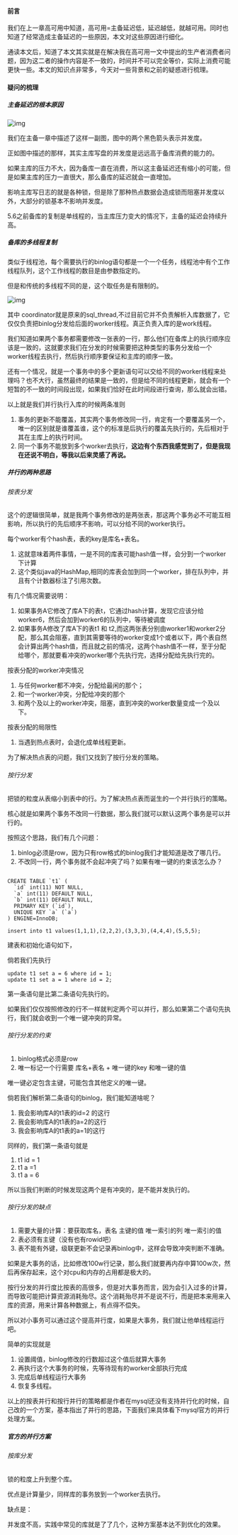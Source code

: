 #### 前言

我们在上一章高可用中知道，高可用=主备延迟低，延迟越低，就越可用。同时也知道了经常造成主备延迟的一些原因，本文对这些原因进行细化。

通读本文后，知道了本文其实就是在解决我在高可用一文中提出的生产者消费者问题，因为这二者的操作内容是不一致的，时间并不可以完全等价，实际上消费可能更快一些。本文的知识点非常多，今天对一些背景和之前的疑惑进行梳理。



#### 疑问的梳理

##### 主备延迟的根本原因

![img](https://static001.geekbang.org/resource/image/1a/ef/1a85a3bac30a32438bfd8862e5a34eef.png)

我们在主备一章中描述了这样一副图，图中的两个黑色箭头表示并发度。

正如图中描述的那样，其实主库写盘的并发度是远远高于备库消费的能力的。

如果主库的压力不大，因为备库一直在消费，所以这主备延迟还有缩小的可能，但是如果主库的压力一直很大，那么备库的延迟就会一直增加。



影响主库写日志的就是各种锁，但是除了那种热点数据会造成锁而阻塞并发度以外，大部分的锁基本不影响并发度。



5.6之前备库的复制是单线程的，当主库压力变大的情况下，主备的延迟会持续升高。



##### 备库的多线程复制

类似于线程池，每个需要执行的binlog语句都是一个一个任务，线程池中有个工作线程队列，这个工作线程的数目是由参数指定的。

但是和传统的多线程不同的是，这个取任务是有限制的。

![img](https://static001.geekbang.org/resource/image/bc/45/bcf75aa3b0f496699fd7885426bc6245.png)

其中 coordinator就是原来的sql_thread,不过目前它并不负责解析入库数据了，它仅仅负责把binlog分发给后面的worker线程。真正负责入库的是work线程。

我们知道如果两个事务都需要修改一张表的一行，那么他们在备库上的执行顺序应该是一致的，这就要求我们在分发的时候需要把这种类型的事务分发给一个worker线程去执行，然后执行顺序要保证和主库的顺序一致。

还有一个情况，就是一个事务中的多个更新语句可以交给不同的worker线程来处理吗？也不大行，虽然最终的结果是一致的，但是给不同的线程更新，就会有一个短暂的不一致的时间段出现，如果我们恰好在此时间段进行查询，那么就会出错。



以上就是我们并行执行入库的时候两条准则

1. 事务的更新不能覆盖，其实两个事务修改同一行，肯定有一个要覆盖另一个，唯一的区别就是谁覆盖谁，这个的标准是后执行的覆盖先执行的，先后相对于其在主库上的执行时间。
2. 同一个事务不能放到多个worker去执行，**这边有个东西我感觉到了，但是我现在还说不明白，等我以后来灵感了再说。**



##### 并行的两种思路

###### 按表分发

这个的逻辑很简单，就是我两个事务修改的是两张表，那这两个事务必不可能互相影响，所以执行的先后顺序不影响，可以分给不同的worker执行。

每个worker有个hash表，表的key是库名+表名。

1. 这就意味着两件事情，一是不同的库表可能hash值一样，会分到一个worker下计算
2. 这个类似java的HashMap,相同的库表会加到同一个worker，排在队列中，并且有个计数器标注了引用次数。



有几个情况需要说明：

1. 如果事务A它修改了库A下的表t，它通过hash计算，发现它应该分给worker6，然后会加到worker6的队列中，等待被调度
2. 如果事务A修改了库A下的表t1 和 t2,而这两张表分别由worker1和worker2分配，那么其会阻塞，直到其需要等待的worker变成1个或者以下，两个表自然会计算出两个hash值，而且就之前的情况，这两个hash值不一样，至于分配给哪个，那就要看冲突的worker哪个先执行完，选择分配给先执行完的。



按表分配的worker冲突情况

1. 与任何worker都不冲突，分配给最闲的那个；
2. 和一个worker冲突，分配给冲突的那个
3. 和两个及以上的worker冲突，阻塞，直到冲突的worker数量变成一个及以下。



按表分配的局限性

1. 当遇到热点表时，会退化成单线程更新。

为了解决热点表的问题，我们又找到了按行分发的策略。



###### 按行分发

把锁的粒度从表缩小到表中的行。为了解决热点表而诞生的一个并行执行的策略。

核心就是如果两个事务不改同一行数据，那么我们就可以默认这两个事务是可以并行的。

按照这个思路，我们有几个问题：

1. binlog必须是row，因为只有row格式的binlog我们才能知道是改了哪几行。
2. 不改同一行，两个事务就不会起冲突了吗？如果有唯一键的约束该怎么办？

```mysql

CREATE TABLE `t1` (
  `id` int(11) NOT NULL,
  `a` int(11) DEFAULT NULL,
  `b` int(11) DEFAULT NULL,
  PRIMARY KEY (`id`),
  UNIQUE KEY `a` (`a`)
) ENGINE=InnoDB;

insert into t1 values(1,1,1),(2,2,2),(3,3,3),(4,4,4),(5,5,5);
```

建表和初始化语句如下，

倘若我们先执行

```mysql
update t1 set a = 6 where id = 1;
update t1 set a = 1 where id = 2;
```

第一条语句是比第二条语句先执行的。

如果我们仅仅按照修改的行不一样就判定两个可以并行，那么如果第二个语句先执行，我们就会收到一个唯一键冲突的异常。



###### 按行分发的约束

1. binlog格式必须是row
2. 唯一标记一个行需要 库名+表名 + 唯一键的key 和唯一键的值

唯一键必定包含主键，可能包含其他定义的唯一键。

倘若我们解析第二条语句的binlog，我们能知道啥呢？

1. 我会影响库A的t1表的id=2 的这行
2. 我会影响库A的t1表的a=2的这行
3. 我会影响库A的t1表的a=1的这行

同样的，我们第一条语句就是

1. t1 id = 1
2. t1 a =1
3. t1 a = 6

所以当我们判断的时候发现这两个是有冲突的，是不能并发执行的。



###### 按行分发的缺点

1. 需要大量的计算：要获取库名，表名 主键的值 唯一索引的列 唯一索引的值
2. 表必须有主键（没有也有rowid吧）
3. 表不能有外键，级联更新不会记录再binlog中，这样会导致冲突判断不准确。

如果是大事务的话，比如修改100w行记录，那么我们就要再内存中算100w次，然后再保存起来，这个对cpu和内存的占用都是极大的。

按行分发的并行度比按表的高很多，但是对大事务而言，因为会引入过多的计算，而导致可能把计算资源消耗殆尽。这个消耗殆尽并不是说不行，而是把本来用来入库的资源，用来计算各种数据上，有点得不偿失。

所以对小事务可以通过这个提高并行度，如果是大事务，我们就让他单线程运行吧。

简单的实现就是

1. 设置阈值，binlog修改的行数超过这个值后就算大事务
2. 再执行这个大事务的时候，先等待现有的worker全部执行完成
3. 完成后单线程运行大事务
4. 恢复多线程。



以上的按表并行和按行并行的策略都是作者在mysql还没有支持并行化的时候，自己改的一个方案，基本指出了并行的思路，下面我们来具体看下mysql官方的并行处理方案。



##### 官方的并行方案

###### 按库分发

锁的粒度上升到整个库。

优点是计算量少，同样库的事务放到一个worker去执行。



缺点是：

并发度不高，实践中常见的库就是了了几个，这种方案基本达不到优化的效果。







